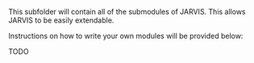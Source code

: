 This subfolder will contain all of the submodules of JARVIS. This allows JARVIS to be easily extendable.

Instructions on how to write your own modules will be provided below:

TODO
